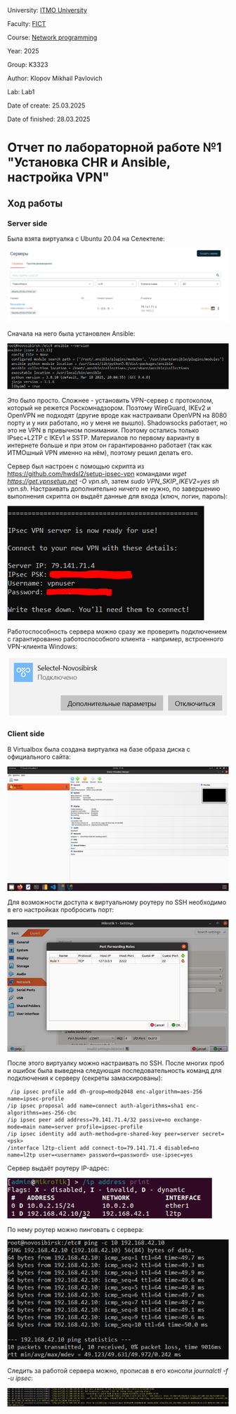 University: [ITMO University](https://itmo.ru/ru/)

Faculty: [FICT](https://fict.itmo.ru)

Course: [Network programming](https://github.com/itmo-ict-faculty/network-programming)

Year: 2025

Group: K3323

Author: Klopov Mikhail Pavlovich

Lab: Lab1

Date of create: 25.03.2025

Date of finished: 28.03.2025

# Отчет по лабораторной работе №1 "Установка CHR и Ansible, настройка VPN"

## Ход работы

### Server side

Была взята виртуалка с Ubuntu 20.04 на Селектеле:

![Виртуалка](https://raw.githubusercontent.com/warmike01/2025-network_programming-k3323-klopov-m-p/refs/heads/master/lab1/Screenshot%20from%202025-03-26%2002-06-59.png)

Сначала на него была установлен Ansible:

![Ansible](https://raw.githubusercontent.com/warmike01/2025-network_programming-k3323-klopov-m-p/refs/heads/master/lab1/ansible.PNG)

Это было просто. Сложнее - установить VPN-сервер с протоколом, который не режется Роскомнадзором. Поэтому WireGuard, IKEv2 и OpenVPN не подходят (другие вроде как настраивали OpenVPN на 8080 порту и у них работало, но у меня не вышло). Shadowsocks работает, но это не VPN в привычном понимании. Поэтому остались только IPsec+L2TP с IKEv1 и SSTP. Материалов по первому варианту в интернете больше и при этом он гарантированно работает (так как ИТМОшный VPN именно на нём), поэтому решил делать его.

Сервер был настроен с помощью скрипта из https://github.com/hwdsl2/setup-ipsec-vpn командами *wget https://get.vpnsetup.net -O vpn.sh*, затем *sudo VPN_SKIP_IKEV2=yes sh vpn.sh*. Настраивать дополнительно ничего не нужно, по завершению выполнения скрипта он выдаёт данные для входа (ключ, логин, пароль):

![Данные для входа](https://raw.githubusercontent.com/warmike01/2025-network_programming-k3323-klopov-m-p/refs/heads/master/lab1/login.PNG)

Работоспособность сервера можно сразу же проверить подключением с гарантированно работоспособного клиента - например, встроенного VPN-клиента Windows:

![Работает](https://raw.githubusercontent.com/warmike01/2025-network_programming-k3323-klopov-m-p/refs/heads/master/lab1/windows.PNG)

### Client side

В Virtualbox была создана виртуалка на базе образа диска с официального сайта:

![Виртуальный роутер](https://raw.githubusercontent.com/warmike01/2025-network_programming-k3323-klopov-m-p/refs/heads/master/lab1/Screenshot%20from%202025-03-28%2021-35-31.png)

Для возможности доступа к виртуальному роутеру по SSH необходимо в его настройках пробросить порт:

![Проброс порта](https://raw.githubusercontent.com/warmike01/2025-network_programming-k3323-klopov-m-p/refs/heads/master/lab1/Screenshot%20from%202025-03-28%2021-54-39.png)

После этого виртуалку можно настраивать по SSH. После многих проб и ошибок была выведена следующая последовательность команд для подключения к серверу (секреты замаскированы):

```
 /ip ipsec profile add dh-group=modp2048 enc-algorithm=aes-256 name=ipsec-profile
/ip ipsec proposal add name=connect auth-algorithms=sha1 enc-algorithms=aes-256-cbc
/ip ipsec peer add address=79.141.71.4/32 passive=no exchange-mode=main name=server profile=ipsec-profile
/ip ipsec identity add auth-method=pre-shared-key peer=server secret=<psk>
/interface l2tp-client add connect-to=79.141.71.4 disabled=no name=l2tp user=<username> password=<password> use-ipsec=yes
```
Сервер выдаёт роутеру IP-адрес:

![IP](https://raw.githubusercontent.com/warmike01/2025-network_programming-k3323-klopov-m-p/refs/heads/master/lab1/Screenshot%20from%202025-03-28%2022-11-21.png)


По нему роутер можно пинговать с сервера:

![ping](https://raw.githubusercontent.com/warmike01/2025-network_programming-k3323-klopov-m-p/refs/heads/master/lab1/ping.PNG)

Следить за работой сервера можно, прописав в его консоли *journalctl -f -u ipsec*:

![Лог сервера](https://raw.githubusercontent.com/warmike01/2025-network_programming-k3323-klopov-m-p/refs/heads/master/lab1/log.PNG)

